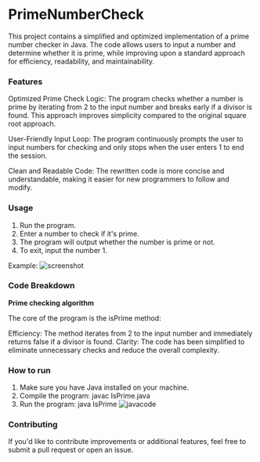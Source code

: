 # PrimeNumberCheck
This project contains a simplified and optimized implementation of a prime number checker in Java. The code allows users to input a number and determine whether it is prime, while improving upon a standard approach for efficiency, readability, and maintainability.

### Features
Optimized Prime Check Logic: The program checks whether a number is prime by iterating from 2 to the input number and breaks early if a divisor is found. This approach improves simplicity compared to the original square root approach.

User-Friendly Input Loop: The program continuously prompts the user to input numbers for checking and only stops when the user enters 1 to end the session.

Clean and Readable Code: The rewritten code is more concise and understandable, making it easier for new programmers to follow and modify.

### Usage
1. Run the program.
2. Enter a number to check if it's prime.
3. The program will output whether the number is prime or not.
4. To exit, input the number 1.

Example:
![screenshot](https://github.com/user-attachments/assets/fe5d260f-2350-42a3-92c6-a0b7cb60191d)

### Code Breakdown

**Prime checking algorithm**

The core of the program is the isPrime method:


Efficiency: The method iterates from 2 to the input number and immediately returns false if a divisor is found.
Clarity: The code has been simplified to eliminate unnecessary checks and reduce the overall complexity.

### How to run
1. Make sure you have Java installed on your machine.
2. Compile the program:
   javac IsPrime.java
3. Run the program:
   java IsPrime
![javacode](https://github.com/user-attachments/assets/0e201bd2-5a9b-457e-be6e-ebc9e0ca008e)

### Contributing
If you'd like to contribute improvements or additional features, feel free to submit a pull request or open an issue.
